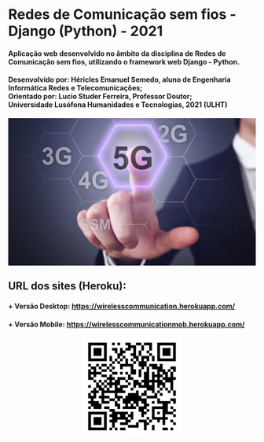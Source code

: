 # Redes de Comunicação sem fios - Django (Python) - 2021

#### Aplicação web desenvolvido no âmbito da disciplina de Redes de Comunicação sem fios, utilizando o framework web Django - Python.
#### Desenvolvido por: Héricles Emanuel Semedo, aluno de Engenharia Informática Redes e Telecomunicações;<br/> Orientado por: Lucio Studer Ferreira, Professor Doutor;<br/> Universidade Lusófona Humanidades e Tecnologias, 2021 (ULHT)<br/>
  
<p align="center">
  <img src="app/static/index.jpg" height="300" style="vertical-align: middle">
</p>
  
## URL dos sites (Heroku):
#### + Versão Desktop: https://wirelesscommunication.herokuapp.com/
#### + Versão Mobile: https://wirelesscommunicationmob.herokuapp.com/

<p align="center">
  <img src="mobile_qr_code.png" height="200" style="vertical-align: middle">
</p>


